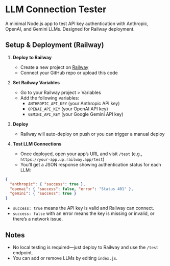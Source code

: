 # LLM Connection Tester

A minimal Node.js app to test API key authentication with Anthropic, OpenAI, and Gemini LLMs. Designed for Railway deployment.

## Setup & Deployment (Railway)

1. **Deploy to Railway**
   - Create a new project on [Railway](https://railway.app/)
   - Connect your GitHub repo or upload this code

2. **Set Railway Variables**
   - Go to your Railway project > Variables
   - Add the following variables:
     - `ANTHROPIC_API_KEY` (your Anthropic API key)
     - `OPENAI_API_KEY` (your OpenAI API key)
     - `GEMINI_API_KEY` (your Google Gemini API key)

3. **Deploy**
   - Railway will auto-deploy on push or you can trigger a manual deploy

4. **Test LLM Connections**
   - Once deployed, open your app’s URL and visit `/test` (e.g., `https://your-app.up.railway.app/test`)
   - You’ll get a JSON response showing authentication status for each LLM:

```json
{
  "anthropic": { "success": true },
  "openai": { "success": false, "error": "Status 401" },
  "gemini": { "success": true }
}
```

- `success: true` means the API key is valid and Railway can connect.
- `success: false` with an error means the key is missing or invalid, or there’s a network issue.

## Notes
- No local testing is required—just deploy to Railway and use the `/test` endpoint.
- You can add or remove LLMs by editing `index.js`.
